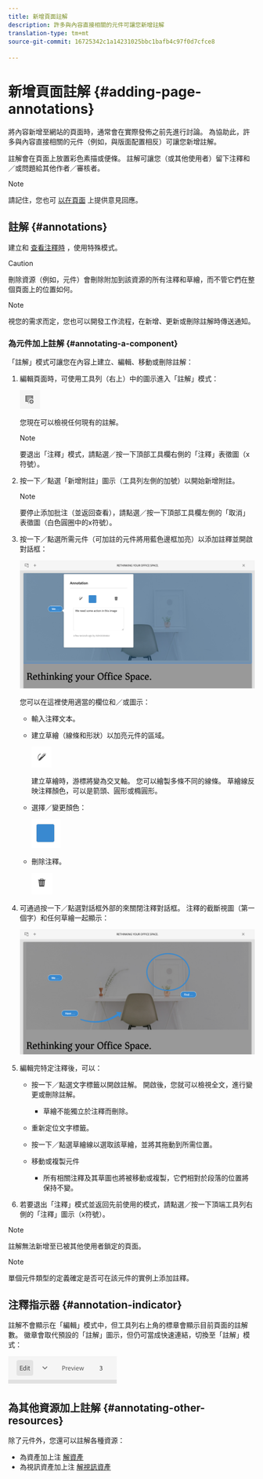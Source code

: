 ```yaml
---
title: 新增頁面註解
description: 許多與內容直接相關的元件可讓您新增註解
translation-type: tm+mt
source-git-commit: 16725342c1a14231025bbc1bafb4c97f0d7cfce8

---
```



# 新增頁面註解 {#adding-page-annotations}

將內容新增至網站的頁面時，通常會在實際發佈之前先進行討論。 為協助此，許多與內容直接相關的元件（例如，與版面配置相反）可讓您新增註解。

註解會在頁面上放置彩色素描或便條。 註解可讓您（或其他使用者）留下注釋和／或問題給其他作者／審核者。

>[!NOTE]
>
>請記住，您也可 [以在頁面](/help/sites-cloud/authoring/getting-started/basic-handling.md#timeline) 上提供意見回應。

## 註解 {#annotations}

建立和 [查看注釋時](/help/sites-cloud/authoring/fundamentals/environment-tools.md#page-modes) ，使用特殊模式。

>[!CAUTION]
>
>刪除資源（例如，元件）會刪除附加到該資源的所有注釋和草繪，而不管它們在整個頁面上的位置如何。

>[!NOTE]
>
>視您的需求而定，您也可以開發工作流程，在新增、更新或刪除註解時傳送通知。

### 為元件加上註解 {#annotating-a-component}

「註解」模式可讓您在內容上建立、編輯、移動或刪除註解：

1. 編輯頁面時，可使用工具列（右上）中的圖示進入「註解」模式：

   ![「注釋」按鈕](/help/sites-cloud/authoring/assets/annotations.png)

   您現在可以檢視任何現有的註解。

   >[!NOTE]
   >
   >要退出「注釋」模式，請點選／按一下頂部工具欄右側的「注釋」表徵圖（x符號）。

1. 按一下／點選「新增附註」圖示（工具列左側的加號）以開始新增附註。

   >[!NOTE]
   >
   >要停止添加批注（並返回查看），請點選／按一下頂部工具欄左側的「取消」表徵圖（白色圓圈中的x符號）。

1. 按一下／點選所需元件（可加註的元件將用藍色邊框加亮）以添加註釋並開啟對話框：

   ![添加註釋](/help/sites-cloud/authoring/assets/annotation-adding.png)

   您可以在這裡使用適當的欄位和／或圖示：

   * 輸入注釋文本。
   * 建立草繪（線條和形狀）以加亮元件的區域。

      ![「注釋草繪」(Annotation Sketch)按鈕](/help/sites-cloud/authoring/assets/annotation-sketch.png)

      建立草繪時，游標將變為交叉軸。 您可以繪製多條不同的線條。 草繪線反映注釋顏色，可以是箭頭、圓形或橢圓形。

   * 選擇／變更顏色：

      ![注釋色板按鈕](/help/sites-cloud/authoring/assets/annotation-color-swatch.png)

   * 刪除注釋。

      ![注釋刪除按鈕](/help/sites-cloud/authoring/assets/annotation-delete.png)

1. 可通過按一下／點選對話框外部的來關閉注釋對話框。 注釋的截斷視圖（第一個字）和任何草繪一起顯示：

   ![注釋草繪](/help/sites-cloud/authoring/assets/annotation-sketches.png)

1. 編輯完特定注釋後，可以：

   * 按一下／點選文字標籤以開啟註解。 開啟後，您就可以檢視全文，進行變更或刪除註解。

      * 草繪不能獨立於注釋而刪除。
   * 重新定位文字標籤。
   * 按一下／點選草繪線以選取該草繪，並將其拖動到所需位置。
   * 移動或複製元件

      * 所有相關注釋及其草圖也將被移動或複製，它們相對於段落的位置將保持不變。


1. 若要退出「注釋」模式並返回先前使用的模式，請點選／按一下頂端工具列右側的「注釋」圖示（x符號）。

>[!NOTE]
>
>註解無法新增至已被其他使用者鎖定的頁面。

>[!NOTE]
>
>單個元件類型的定義確定是否可在該元件的實例上添加註釋。

## 注釋指示器 {#annotation-indicator}

註解不會顯示在「編輯」模式中，但工具列右上角的標章會顯示目前頁面的註解數。 徽章會取代預設的「註解」圖示，但仍可當成快速連結，切換至「註解」模式：

![注釋指示器](/help/sites-cloud/authoring/assets/annotation-indicator.png)

## 為其他資源加上註解 {#annotating-other-resources}

除了元件外，您還可以註解各種資源：

* 為資產加上注 [解資產](/help/assets/manage-digital-assets.md#annotating)
* 為視訊資產加上注 [解視訊資產](/help/assets/manage-video-assets.md#annotate-video-assets)
